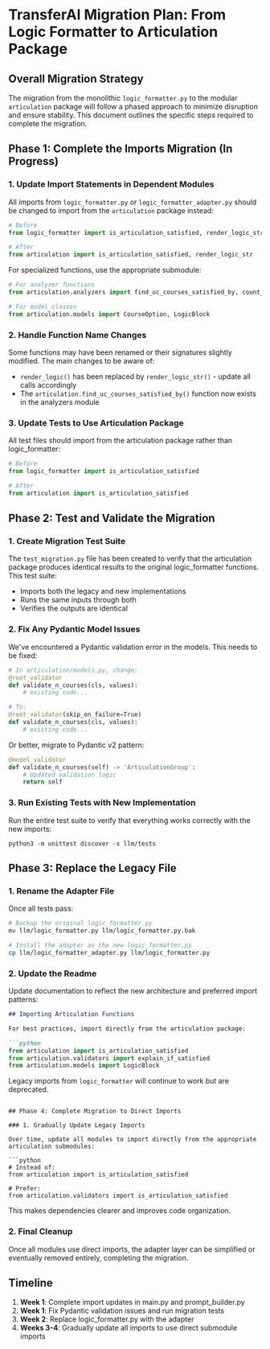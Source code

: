 # TransferAI Migration Plan: From Logic Formatter to Articulation Package

## Overall Migration Strategy

The migration from the monolithic `logic_formatter.py` to the modular `articulation` package will follow a phased approach to minimize disruption and ensure stability. This document outlines the specific steps required to complete the migration.

## Phase 1: Complete the Imports Migration (In Progress)

### 1. Update Import Statements in Dependent Modules

All imports from `logic_formatter.py` or `logic_formatter_adapter.py` should be changed to import from the `articulation` package instead:

```python
# Before
from logic_formatter import is_articulation_satisfied, render_logic_str

# After
from articulation import is_articulation_satisfied, render_logic_str
```

For specialized functions, use the appropriate submodule:

```python
# For analyzer functions
from articulation.analyzers import find_uc_courses_satisfied_by, count_uc_matches

# For model classes
from articulation.models import CourseOption, LogicBlock
```

### 2. Handle Function Name Changes

Some functions may have been renamed or their signatures slightly modified. The main changes to be aware of:

- `render_logic()` has been replaced by `render_logic_str()` - update all calls accordingly
- The `articulation.find_uc_courses_satisfied_by()` function now exists in the analyzers module

### 3. Update Tests to Use Articulation Package

All test files should import from the articulation package rather than logic_formatter:

```python
# Before
from logic_formatter import is_articulation_satisfied

# After
from articulation import is_articulation_satisfied
```

## Phase 2: Test and Validate the Migration

### 1. Create Migration Test Suite

The `test_migration.py` file has been created to verify that the articulation package produces identical results to the original logic_formatter functions. This test suite:

- Imports both the legacy and new implementations
- Runs the same inputs through both
- Verifies the outputs are identical

### 2. Fix Any Pydantic Model Issues

We've encountered a Pydantic validation error in the models. This needs to be fixed:

```python
# In articulation/models.py, change:
@root_validator
def validate_n_courses(cls, values):
    # existing code...

# To:
@root_validator(skip_on_failure=True)
def validate_n_courses(cls, values):
    # existing code...
```

Or better, migrate to Pydantic v2 pattern:

```python
@model_validator
def validate_n_courses(self) -> 'ArticulationGroup':
    # Updated validation logic
    return self
```

### 3. Run Existing Tests with New Implementation

Run the entire test suite to verify that everything works correctly with the new imports:

```
python3 -m unittest discover -s llm/tests
```

## Phase 3: Replace the Legacy File

### 1. Rename the Adapter File

Once all tests pass:

```bash
# Backup the original logic_formatter.py
mv llm/logic_formatter.py llm/logic_formatter.py.bak

# Install the adapter as the new logic_formatter.py
cp llm/logic_formatter_adapter.py llm/logic_formatter.py
```

### 2. Update the Readme

Update documentation to reflect the new architecture and preferred import patterns:

```markdown
## Importing Articulation Functions

For best practices, import directly from the articulation package:

```python
from articulation import is_articulation_satisfied
from articulation.validators import explain_if_satisfied
from articulation.models import LogicBlock
```

Legacy imports from `logic_formatter` will continue to work but are deprecated.
```

## Phase 4: Complete Migration to Direct Imports

### 1. Gradually Update Legacy Imports

Over time, update all modules to import directly from the appropriate articulation submodules:

```python
# Instead of:
from articulation import is_articulation_satisfied

# Prefer:
from articulation.validators import is_articulation_satisfied
```

This makes dependencies clearer and improves code organization.

### 2. Final Cleanup

Once all modules use direct imports, the adapter layer can be simplified or eventually removed entirely, completing the migration.

## Timeline

1. **Week 1**: Complete import updates in main.py and prompt_builder.py
2. **Week 1**: Fix Pydantic validation issues and run migration tests
3. **Week 2**: Replace logic_formatter.py with the adapter
4. **Weeks 3-4**: Gradually update all imports to use direct submodule imports 